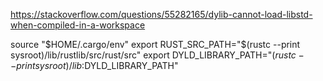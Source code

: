 https://stackoverflow.com/questions/55282165/dylib-cannot-load-libstd-when-compiled-in-a-workspace


source "$HOME/.cargo/env"
export RUST_SRC_PATH="$(rustc --print sysroot)/lib/rustlib/src/rust/src"
export DYLD_LIBRARY_PATH="$(rustc --print sysroot)/lib:$DYLD_LIBRARY_PATH"